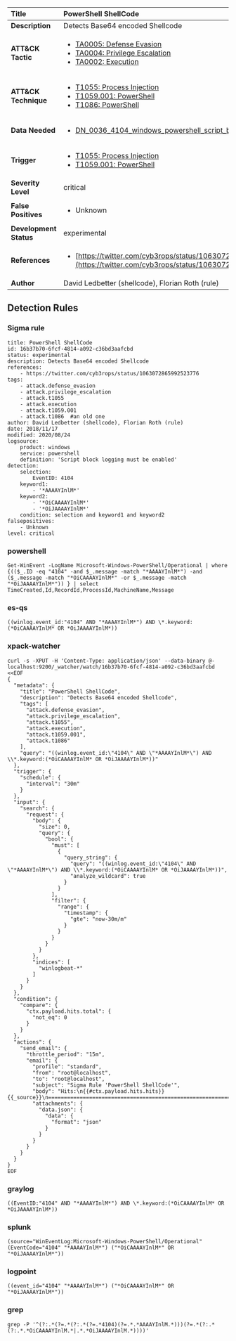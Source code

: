 | Title                    | PowerShell ShellCode       |
|:-------------------------|:------------------|
| **Description**          | Detects Base64 encoded Shellcode |
| **ATT&amp;CK Tactic**    |  <ul><li>[TA0005: Defense Evasion](https://attack.mitre.org/tactics/TA0005)</li><li>[TA0004: Privilege Escalation](https://attack.mitre.org/tactics/TA0004)</li><li>[TA0002: Execution](https://attack.mitre.org/tactics/TA0002)</li></ul>  |
| **ATT&amp;CK Technique** | <ul><li>[T1055: Process Injection](https://attack.mitre.org/techniques/T1055)</li><li>[T1059.001: PowerShell](https://attack.mitre.org/techniques/T1059/001)</li><li>[T1086: PowerShell](https://attack.mitre.org/techniques/T1086)</li></ul>  |
| **Data Needed**          | <ul><li>[DN_0036_4104_windows_powershell_script_block](../Data_Needed/DN_0036_4104_windows_powershell_script_block.md)</li></ul>  |
| **Trigger**              | <ul><li>[T1055: Process Injection](../Triggers/T1055.md)</li><li>[T1059.001: PowerShell](../Triggers/T1059.001.md)</li></ul>  |
| **Severity Level**       | critical |
| **False Positives**      | <ul><li>Unknown</li></ul>  |
| **Development Status**   | experimental |
| **References**           | <ul><li>[https://twitter.com/cyb3rops/status/1063072865992523776](https://twitter.com/cyb3rops/status/1063072865992523776)</li></ul>  |
| **Author**               | David Ledbetter (shellcode), Florian Roth (rule) |


## Detection Rules

### Sigma rule

```
title: PowerShell ShellCode
id: 16b37b70-6fcf-4814-a092-c36bd3aafcbd
status: experimental
description: Detects Base64 encoded Shellcode
references:
    - https://twitter.com/cyb3rops/status/1063072865992523776
tags:
    - attack.defense_evasion
    - attack.privilege_escalation
    - attack.t1055
    - attack.execution
    - attack.t1059.001
    - attack.t1086  #an old one
author: David Ledbetter (shellcode), Florian Roth (rule)
date: 2018/11/17
modified: 2020/08/24
logsource:
    product: windows
    service: powershell
    definition: 'Script block logging must be enabled'
detection:
    selection:
        EventID: 4104
    keyword1:
        - '*AAAAYInlM*'
    keyword2:
        - '*OiCAAAAYInlM*'
        - '*OiJAAAAYInlM*'
    condition: selection and keyword1 and keyword2
falsepositives:
    - Unknown
level: critical

```





### powershell
    
```
Get-WinEvent -LogName Microsoft-Windows-PowerShell/Operational | where {(($_.ID -eq "4104" -and $_.message -match "*AAAAYInlM*") -and ($_.message -match "*OiCAAAAYInlM*" -or $_.message -match "*OiJAAAAYInlM*")) } | select TimeCreated,Id,RecordId,ProcessId,MachineName,Message
```


### es-qs
    
```
((winlog.event_id:"4104" AND "*AAAAYInlM*") AND \*.keyword:(*OiCAAAAYInlM* OR *OiJAAAAYInlM*))
```


### xpack-watcher
    
```
curl -s -XPUT -H 'Content-Type: application/json' --data-binary @- localhost:9200/_watcher/watch/16b37b70-6fcf-4814-a092-c36bd3aafcbd <<EOF
{
  "metadata": {
    "title": "PowerShell ShellCode",
    "description": "Detects Base64 encoded Shellcode",
    "tags": [
      "attack.defense_evasion",
      "attack.privilege_escalation",
      "attack.t1055",
      "attack.execution",
      "attack.t1059.001",
      "attack.t1086"
    ],
    "query": "((winlog.event_id:\"4104\" AND \"*AAAAYInlM*\") AND \\*.keyword:(*OiCAAAAYInlM* OR *OiJAAAAYInlM*))"
  },
  "trigger": {
    "schedule": {
      "interval": "30m"
    }
  },
  "input": {
    "search": {
      "request": {
        "body": {
          "size": 0,
          "query": {
            "bool": {
              "must": [
                {
                  "query_string": {
                    "query": "((winlog.event_id:\"4104\" AND \"*AAAAYInlM*\") AND \\*.keyword:(*OiCAAAAYInlM* OR *OiJAAAAYInlM*))",
                    "analyze_wildcard": true
                  }
                }
              ],
              "filter": {
                "range": {
                  "timestamp": {
                    "gte": "now-30m/m"
                  }
                }
              }
            }
          }
        },
        "indices": [
          "winlogbeat-*"
        ]
      }
    }
  },
  "condition": {
    "compare": {
      "ctx.payload.hits.total": {
        "not_eq": 0
      }
    }
  },
  "actions": {
    "send_email": {
      "throttle_period": "15m",
      "email": {
        "profile": "standard",
        "from": "root@localhost",
        "to": "root@localhost",
        "subject": "Sigma Rule 'PowerShell ShellCode'",
        "body": "Hits:\n{{#ctx.payload.hits.hits}}{{_source}}\n================================================================================\n{{/ctx.payload.hits.hits}}",
        "attachments": {
          "data.json": {
            "data": {
              "format": "json"
            }
          }
        }
      }
    }
  }
}
EOF

```


### graylog
    
```
((EventID:"4104" AND "*AAAAYInlM*") AND \*.keyword:(*OiCAAAAYInlM* OR *OiJAAAAYInlM*))
```


### splunk
    
```
(source="WinEventLog:Microsoft-Windows-PowerShell/Operational" (EventCode="4104" "*AAAAYInlM*") ("*OiCAAAAYInlM*" OR "*OiJAAAAYInlM*"))
```


### logpoint
    
```
((event_id="4104" "*AAAAYInlM*") ("*OiCAAAAYInlM*" OR "*OiJAAAAYInlM*"))
```


### grep
    
```
grep -P '^(?:.*(?=.*(?:.*(?=.*4104)(?=.*.*AAAAYInlM.*)))(?=.*(?:.*(?:.*.*OiCAAAAYInlM.*|.*.*OiJAAAAYInlM.*))))'
```



